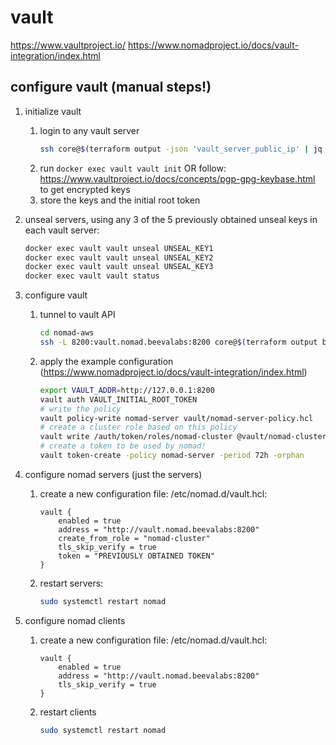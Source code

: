 # vault

https://www.vaultproject.io/
https://www.nomadproject.io/docs/vault-integration/index.html

## configure vault (manual steps!)

1. initialize vault
    1. login to any vault server
        ```bash
        ssh core@$(terraform output -json 'vault_server_public_ip' | jq -r '.value[0]')
        ```
    2. run ``docker exec vault vault init`` OR follow: https://www.vaultproject.io/docs/concepts/pgp-gpg-keybase.html to get encrypted keys
    3. store the keys and the initial root token

2. unseal servers, using any 3 of the 5 previously obtained unseal keys 
    in each vault server:
    ```bash
    docker exec vault vault unseal UNSEAL_KEY1
    docker exec vault vault unseal UNSEAL_KEY2
    docker exec vault vault unseal UNSEAL_KEY3
    docker exec vault vault status
    ```


3. configure vault
    1. tunnel to vault API
        ```bash
        cd nomad-aws
        ssh -L 8200:vault.nomad.beevalabs:8200 core@$(terraform output bastion_public_ip)
        ```
    2. apply the example configuration (https://www.nomadproject.io/docs/vault-integration/index.html)
        ```bash
        export VAULT_ADDR=http://127.0.0.1:8200
        vault auth VAULT_INITIAL_ROOT_TOKEN
        # write the policy
        vault policy-write nomad-server vault/nomad-server-policy.hcl
        # create a cluster role based on this policy
        vault write /auth/token/roles/nomad-cluster @vault/nomad-cluster-role.json
        # create a token to be used by nomad!
        vault token-create -policy nomad-server -period 72h -orphan
        ```

4. configure nomad servers (just the servers)
    1. create a new configuration file: /etc/nomad.d/vault.hcl:
        ```hcl
        vault {
            enabled = true
            address = "http://vault.nomad.beevalabs:8200"
            create_from_role = "nomad-cluster"
            tls_skip_verify = true
            token = "PREVIOUSLY OBTAINED TOKEN"
        }
        ```

    2. restart servers:
        ```bash
        sudo systemctl restart nomad
        ```
    
5. configure nomad clients
    1. create a new configuration file: /etc/nomad.d/vault.hcl:
        ```hcl
        vault {
            enabled = true
            address = "http://vault.nomad.beevalabs:8200"
            tls_skip_verify = true
        }
        ```
    2. restart clients
        ```bash
        sudo systemctl restart nomad
        ```

